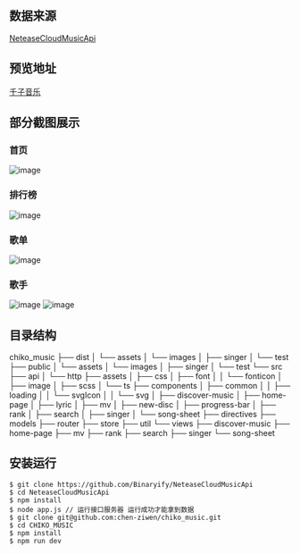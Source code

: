 ## 数据来源
[NeteaseCloudMusicApi](https://github.com/Binaryify/NeteaseCloudMusicApi)
## 预览地址
[千子音乐](http://www.music.chiko.website/)
## 部分截图展示
### 首页
![image](https://github.com/chen-ziwen/chiko_music/assets/85820568/30ede7f4-afe5-44ed-a8be-99174532eefa)
### 排行榜
![image](https://github.com/chen-ziwen/chiko_music/assets/85820568/9568f480-be76-4179-ad36-02a516b6524d)
### 歌单
![image](https://github.com/chen-ziwen/chiko_music/assets/85820568/398e770e-0168-49eb-b3b2-8519ccd68d46)
### 歌手
![image](https://github.com/chen-ziwen/chiko_music/assets/85820568/a926b99a-b62d-4bcb-ad0a-5468b071dd61)
![image](https://github.com/chen-ziwen/chiko_music/assets/85820568/1b33105c-8bd1-45d4-96f1-fd7c0e5844d0)
## 目录结构
chiko_music
├── dist
│   └── assets
│       └── images
│           ├── singer
│           └── test
├── public
│   └── assets
│       └── images
│           ├── singer
│           └── test
└── src
    ├── api
    │   └── http
    ├── assets
    │   ├── css
    │   ├── font
    │   │   └── fonticon
    │   ├── image
    │   ├── scss
    │   └── ts
    ├── components
    │   ├── common
    │   │   ├── loading
    │   │   └── svgIcon
    │   │       └── svg
    │   ├── discover-music
    │   ├── home-page
    │   ├── lyric
    │   ├── mv
    │   ├── new-disc
    │   ├── progress-bar
    │   ├── rank
    │   ├── search
    │   ├── singer
    │   └── song-sheet
    ├── directives
    ├── models
    ├── router
    ├── store
    ├── util
    └── views
        ├── discover-music
        ├── home-page
        ├── mv
        ├── rank
        ├── search
        ├── singer
        └── song-sheet
## 安装运行
```git
$ git clone https://github.com/Binaryify/NeteaseCloudMusicApi
$ cd NeteaseCloudMusicApi
$ npm install
$ node app.js // 运行接口服务器 运行成功才能拿到数据
$ git clone git@github.com:chen-ziwen/chiko_music.git
$ cd CHIKO_MUSIC
$ npm install
$ npm run dev
```

